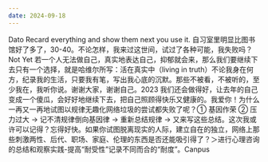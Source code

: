 ```yaml
---
date: 2024-09-18
---
```


Dato Recard everything and show them next you use it. 自习室里明显比图书馆好了多了，30-40。不论怎样，我来过这世间，试过了各种可能，我失败吗？Not Yet 若一个人无法做自己，真实地表达自己，抑郁就会来，那么我们要继续下去只有一个选择，就是哈维尔所写：活在真实中（living in truth）不论我身在何方，纪录我的生活，只要我有笔，写出我心底的沉默。那些不被看，不被听的，至少我在，我听你说。谢谢大家，谢谢自己。2023 我们还会做得好，让去年的自己变成一个傻瓜，会好好地继续下去，把自己照顾得快乐又健康的。我爱你！为什么一再又一再地试图以规律无趣化网络垃圾的尝试都失败了呢？① 基因作荣 ② 压力过大 → 记不清规律倒向基因律 → 重新总结规律 → 又来写这些总结。这次我或许可以记得？忘得好快。如果你试图脱离现实的人际，建立自在的独立，网络上那些刺激两性、后代、职场、家庭、伦理的东西是否还能吸引得了？＞进行心理咨询的总结和观察实践-提高“耐受性”记录不同而合的“耐度”。Canpus
